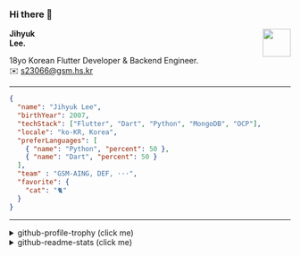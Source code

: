 ### Hi there 👋
<img src="https://github.githubassets.com/images/mona-loading-default.gif" width="50px" align="right">
</a>

**Jihyuk\
Lee.**

18yo Korean Flutter Developer & Backend Engineer.\
✉️ <s23066@gsm.hs.kr>

---

```json
{
  "name": "Jihyuk Lee",
  "birthYear": 2007,
  "techStack": ["Flutter", "Dart", "Python", "MongoDB", "OCP"],
  "locale": "ko-KR, Korea",
  "preferLanguages": [
    { "name": "Python", "percent": 50 },
    { "name": "Dart", "percent": 50 }
  ],
  "team" : "GSM-AING, DEF, ···",
  "favorite": {
    "cat": "🐈"
  }
}
```
---
<details>
  <summary>github-profile-trophy (click me)</summary>
  
![](https://github-profile-trophy.vercel.app/?username=withJihyuk&row=1&column=8&theme=nord)
  
</details>
<details>
  <summary>github-readme-stats (click me)</summary>
  
<!--START_SECTION:waka-->
![Code Time](http://img.shields.io/badge/Code%20Time-545%20hrs%2026%20mins-blue)

![Lines of code](https://img.shields.io/badge/%EC%A0%80%EB%8A%94%20%EC%97%AC%ED%83%9C%EA%B9%8C%EC%A7%80%20-416.0%20thousand%20%EC%A4%84%EC%9D%98%20%EC%BD%94%EB%93%9C%EB%A5%BC%20%EC%9E%91%EC%84%B1%ED%96%88%EC%96%B4%EC%9A%94.-blue)

**저는 저녁형 인간이에요. 🦉** 

```text
🌞 아침                     225 commits         ████░░░░░░░░░░░░░░░░░░░░░   14.89 % 
🌆 낮　                     507 commits         ████████░░░░░░░░░░░░░░░░░   33.55 % 
🌃 저녁                     575 commits         ██████████░░░░░░░░░░░░░░░   38.05 % 
🌙 밤　                     204 commits         ███░░░░░░░░░░░░░░░░░░░░░░   13.50 % 
```


📊 **저는 이번주를 이렇게 시간을 보냈어요.** 

```text
🕑︎ Timezone: Asia/Seoul

💬 프로그래밍 언어들: 
Kotlin                   2 hrs 6 mins        █████████████░░░░░░░░░░░░   53.52 % 
Dart                     45 mins             █████░░░░░░░░░░░░░░░░░░░░   19.15 % 
Java                     43 mins             █████░░░░░░░░░░░░░░░░░░░░   18.61 % 
Terraform                6 mins              █░░░░░░░░░░░░░░░░░░░░░░░░   02.91 % 
Text                     4 mins              ░░░░░░░░░░░░░░░░░░░░░░░░░   01.96 % 

🔥 에디터들: 
Android Studio           3 hrs 48 mins       ████████████████████████░   96.91 % 
VS Code                  7 mins              █░░░░░░░░░░░░░░░░░░░░░░░░   03.09 % 

💻 운영 체제들: 
Mac                      3 hrs 55 mins       █████████████████████████   100.00 % 
```


 Last Updated on 28/10/2024 18:48:23 UTC
<!--END_SECTION:waka-->

</details>

</div>

